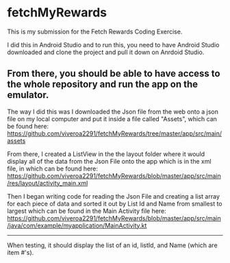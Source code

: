 # fetchMyRewards

This is my submission for the Fetch Rewards Coding Exercise. 

I did this in Android Studio and to run this, you need to have Android Studio downloaded and clone the project and pull it down on Anrdoid Studio. 

From there, you should be able to have access to the whole repository and run the app on the emulator. 
-----------------------------------------------------------------------------------------------------------------------------------------------------------

The way I did this was I downloaded the Json file from the web onto a json file on my local computer and put it inside a file called "Assets", which can be found here: https://github.com/viveroa2291/fetchMyRewards/tree/master/app/src/main/assets

From there, I created a ListView in the the layout folder where it would display all of the data from the Json File onto the app which is in the xml file, in which can be found here: https://github.com/viveroa2291/fetchMyRewards/blob/master/app/src/main/res/layout/activity_main.xml

Then I began writing code for reading the Json File and creating a list array for each piece of data and sorted it out by List Id and Name from smallest to largest which can be found in the Main Activity file here: https://github.com/viveroa2291/fetchMyRewards/blob/master/app/src/main/java/com/example/myapplication/MainActivity.kt

-----------------------------------------------------------------------------------------------------------------------------------------------------------

When testing, it should display the list of an id, listId, and Name (which are item #'s). 
